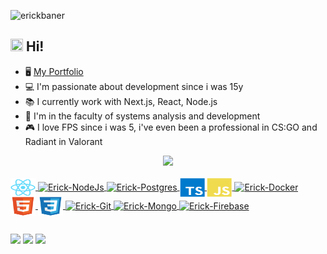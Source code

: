 ![erickbaner](https://user-images.githubusercontent.com/53923000/233799214-2b53a36c-0257-4b50-a9f2-84b00f7080f3.jpg)





<h2> <img src="https://media.giphy.com/media/hvRJCLFzcasrR4ia7z/giphy.gif" width="20px" height="20px" /> Hi!  </h2>

- 🖥 <a href="https://erick-hogarth.vercel.app/" target="_blank"> My Portfolio </a>
- 💻 I'm passionate about development since i was 15y
- 📚 I currently work with Next.js, React, Node.js
- 📕 I'm in the faculty of systems analysis and development
- 🎮 I love FPS since i was 5, i've even been a professional in CS:GO and Radiant in Valorant

<div align="center">
  <a href="https://github.com/ericky0">
  <img src="https://github-readme-stats.vercel.app/api/top-langs/?username=ericky0&layout=compact&langs_count=100&theme=swift"/>
</div>
  
<div style="display: inline_block"><br>
  <img align="center" alt="Erick-React" height="30" width="40" src="https://raw.githubusercontent.com/devicons/devicon/master/icons/react/react-original.svg">
  <img align="center" alt="Erick-NodeJs" height="30" width="40" src="https://cdn.jsdelivr.net/gh/devicons/devicon/icons/nodejs/nodejs-original.svg">
  <img align="center" alt="Erick-Postgres" height="30" width="40" src="https://cdn.jsdelivr.net/gh/devicons/devicon/icons/postgresql/postgresql-original.svg" />
  <img align="center" alt="Erick-Ts" height="30" width="40" src="https://raw.githubusercontent.com/devicons/devicon/master/icons/typescript/typescript-plain.svg">
  <img align="center" alt="Erick-Js" height="30" width="40" src="https://raw.githubusercontent.com/devicons/devicon/master/icons/javascript/javascript-plain.svg">
  <img align="center" alt="Erick-Docker" height="30" width="40" src="https://cdn.jsdelivr.net/gh/devicons/devicon/icons/docker/docker-original.svg" />
  <img align="center" alt="Erick-HTML" height="30" width="40" src="https://raw.githubusercontent.com/devicons/devicon/master/icons/html5/html5-original.svg">
  <img align="center" alt="Erick-CSS" height="30" width="40" src="https://raw.githubusercontent.com/devicons/devicon/master/icons/css3/css3-original.svg">
  <img align="center" alt="Erick-Git" height="30" width="40" src="https://cdn.jsdelivr.net/gh/devicons/devicon/icons/git/git-original.svg" />
  <img align="center" alt="Erick-Mongo" height="30" width="40" src="https://cdn.jsdelivr.net/gh/devicons/devicon/icons/mongodb/mongodb-original.svg" />
  <img align="center" alt="Erick-Firebase" height="30" width="40" src="https://cdn.jsdelivr.net/gh/devicons/devicon/icons/firebase/firebase-plain.svg" />
</div>

##
  <div>
    <a href="https://www.twitch.tv/askzin11" target="_blank"><img src="https://img.shields.io/badge/Twitch-9146FF?style=for-the-badge&logo=twitch&logoColor=white" target="_blank"></a>
    <a href = "mailto:erickkhogarth@gmail.com"><img src="https://img.shields.io/badge/-Gmail-%23333?style=for-the-badge&logo=gmail&logoColor=white" target="_blank"></a>
    <a href="https://www.linkedin.com/in/erick-hogarth-b91978190/" target="_blank"><img src="https://img.shields.io/badge/-LinkedIn-%230077B5?style=for-the-badge&logo=linkedin&logoColor=white" target="_blank"></a>
  </div>
